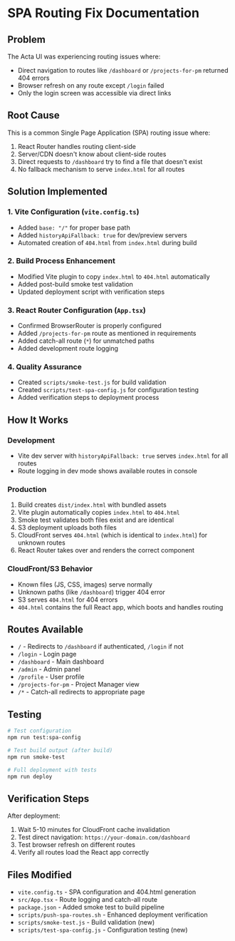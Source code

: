 # SPA Routing Fix Documentation

## Problem
The Acta UI was experiencing routing issues where:
- Direct navigation to routes like `/dashboard` or `/projects-for-pm` returned 404 errors
- Browser refresh on any route except `/login` failed
- Only the login screen was accessible via direct links

## Root Cause
This is a common Single Page Application (SPA) routing issue where:
1. React Router handles routing client-side
2. Server/CDN doesn't know about client-side routes
3. Direct requests to `/dashboard` try to find a file that doesn't exist
4. No fallback mechanism to serve `index.html` for all routes

## Solution Implemented

### 1. Vite Configuration (`vite.config.ts`)
- Added `base: "/"` for proper base path
- Added `historyApiFallback: true` for dev/preview servers
- Automated creation of `404.html` from `index.html` during build

### 2. Build Process Enhancement
- Modified Vite plugin to copy `index.html` to `404.html` automatically
- Added post-build smoke test validation
- Updated deployment script with verification steps

### 3. React Router Configuration (`App.tsx`)
- Confirmed BrowserRouter is properly configured
- Added `/projects-for-pm` route as mentioned in requirements
- Added catch-all route (`*`) for unmatched paths
- Added development route logging

### 4. Quality Assurance
- Created `scripts/smoke-test.js` for build validation
- Created `scripts/test-spa-config.js` for configuration testing
- Added verification steps to deployment process

## How It Works

### Development
- Vite dev server with `historyApiFallback: true` serves `index.html` for all routes
- Route logging in dev mode shows available routes in console

### Production
1. Build creates `dist/index.html` with bundled assets
2. Vite plugin automatically copies `index.html` to `404.html`
3. Smoke test validates both files exist and are identical
4. S3 deployment uploads both files
5. CloudFront serves `404.html` (which is identical to `index.html`) for unknown routes
6. React Router takes over and renders the correct component

### CloudFront/S3 Behavior
- Known files (JS, CSS, images) serve normally
- Unknown paths (like `/dashboard`) trigger 404 error
- S3 serves `404.html` for 404 errors
- `404.html` contains the full React app, which boots and handles routing

## Routes Available
- `/` - Redirects to `/dashboard` if authenticated, `/login` if not
- `/login` - Login page
- `/dashboard` - Main dashboard
- `/admin` - Admin panel
- `/profile` - User profile
- `/projects-for-pm` - Project Manager view
- `/*` - Catch-all redirects to appropriate page

## Testing
```bash
# Test configuration
npm run test:spa-config

# Test build output (after build)
npm run smoke-test

# Full deployment with tests
npm run deploy
```

## Verification Steps
After deployment:
1. Wait 5-10 minutes for CloudFront cache invalidation
2. Test direct navigation: `https://your-domain.com/dashboard`
3. Test browser refresh on different routes
4. Verify all routes load the React app correctly

## Files Modified
- `vite.config.ts` - SPA configuration and 404.html generation
- `src/App.tsx` - Route logging and catch-all route
- `package.json` - Added smoke test to build pipeline
- `scripts/push-spa-routes.sh` - Enhanced deployment verification
- `scripts/smoke-test.js` - Build validation (new)
- `scripts/test-spa-config.js` - Configuration testing (new)